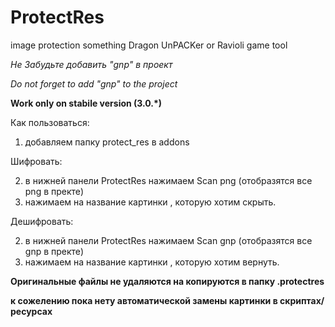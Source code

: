 # ProtectRes
image protection something Dragon UnPACKer or Ravioli game tool


*Не Забудьте добавить "gnp" в проект*

*Do not forget to add "gnp" to the project*


**Work only on stabile version (3.0.*)**


Как пользоваться:

1) добавляем папку protect_res в addons 

Шифровать:

2) в нижней панели ProtectRes нажимаем Scan png (отобразятся все png в пректе) 
4) нажимаем на название картинки , которую хотим скрыть.

Дешифровать:

2) в нижней панели ProtectRes нажимаем Scan gnp (отобразятся все gnp в пректе) 
4) нажимаем на название картинки , которую хотим вернуть.

**Оригинальные файлы не удаляются на копируются в папку .protectres**

**к сожелению пока нету автоматической замены картинки в скриптах/ресурсах**
